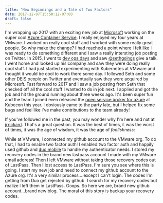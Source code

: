 ```yaml
---
title: "New Beginnings and a Tale of Two Factors"
date: 2017-12-07T15:50:12-07:00
draft: false
---
```


I'm wrapping up 2017 with an exciting new job at [Microsoft](https://www.microsoft.com/en-us/) working on the super cool [Azure Container Service](https://azure.microsoft.com/en-us/services/container-service/?&WT.srch=1&WT.mc_id=AID559320_SEM_NUBGTQ0d&ef_id=WiXcbAAAATBapIzG:20171207225228:s). I really enjoyed my four years at VMware. I worked on really cool stuff and I worked with some really great people. So why make the change? I had reached a point where I felt like I was ready to do something different and I saw a really intersting job posting on Twitter. In 2015, I went to [dev ops days](https://legacy.devopsdays.org/events/2015-denver/) and saw [@sethgoings](https://twitter.com/sethgoings) give a talk. I went home and looked up his company and saw they were doing really cool stuff. I had just started experimenting with Kubernetes at VMware and thought it would be cool to work there some day. I followed Seth and some other DEIS people on Twitter and eventually saw they were acquired by Microsoft. Fast forward to 2017 and I saw a job posting from Seth that checked off all the cool stuff I wanted to do in job next. I applied and got the job and hit the ground running about three weeks ago. It's been super fun and the team I joined even released the [open service broker for azure](https://azure.microsoft.com/en-us/blog/connect-your-applications-to-azure-with-open-service-broker-for-azure/) at Kubecon this year. I obviously came to the party late, but I helped fix some bugs and feel like I've make contributions to the team already!

If you've followed me in the past, you may wonder why I'm here and not at [jrrickard](https://github.com/jrrickard/). That's a great question. It was the best of times, it was the worst of times, it was the age of wisdom, it was the age of *_foolishness_*: 

While at VMware, I connected my github account to the VMware org. To do that, I had to enable two factor auth! I enabled two factor auth and happily used github and [duo mobile](https://duo.com/product/trusted-users/two-factor-authentication/duo-mobile) to handle my authenticator needs. I stored my recovery codes in the brand new lastpass account I made with my VMware email address! Then I left VMware without taking those recovery codes out of LastPass. Then I lost access to LastPass. I'm sure you see where this is going. I start my new job and need to connect my github account to the Azure org. It's a very similar process....except I can't login. The codes I'm getting from Duo get rejected by github. I search for my recovery codes but realize I left them in LastPass. Ooops. So here we are, brand new github account...brand new blog. The moral of this story is backup your recovery codes.  
